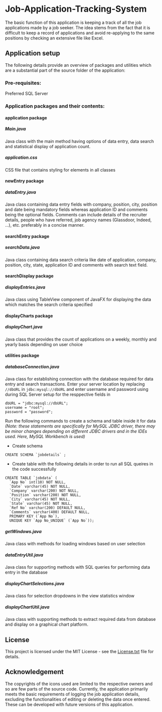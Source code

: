 # Job-Application-Tracking-System
The basic function of this application is keeping a track of all the job applications made by a job seeker. The idea stems from the fact that it is difficult to keep a record of applications and avoid re-applying to the same positions by checking an extensive file like Excel.

## Application setup
The following details provide an overview of packages and utilities which are a substantial part of the source folder of the application:

### Pre-requisites:
Preferred SQL Server

### Application packages and their contents:

#### application package
##### *Main.java*
Java class with the main method having options of data entry, data search and statistical display of application count.
##### application.css
CSS file that contains styling for elements in all classes
#### newEntry package
#####  *dataEntry.java*
Java class containing data entry fields with company, position, city, position and date being mandatory fields whereas application ID and comments being the optional fields. Comments can include details of the recruiter details, people who have referred, job agency names (Glassdoor, Indeed, …), etc. preferably in a concise manner.
#### searchEntry package
##### *searchData.java*
Java class containing data search criteria like date of application, company, position, city, state, application ID and comments with search text field.
#### searchDisplay package
##### *displayEntries.java*
Java class using TableView component of JavaFX for displaying the data which matches the search criteria specified
#### displayCharts package
##### *displayChart.java*
Java class that provides the count of applications on a weekly, monthly and yearly basis depending on user choice
#### utilities package
##### *databaseConnection.java*
Java class for establishing connection with the database required for data entry and search transactions.
Enter your server location by replacing `//dbURL` in `jdbc:mysql://dbURL` and enter username and password using during SQL Server setup for the resppective fields in
```
dbURL = "jdbc:mysql://dbURL";
username = "root";
password = "password";
```
Run the following commands to create a schema and table inside it for data *(Note: these statements are specifically for MySQL JDBC driver, there may be minor changes depending on different JDBC drivers and in the IDEs used. Here, MySQL Workbench is used)*
* Create schema 
```
CREATE SCHEMA `jobdetails` ;
```
* Create table with the following details in order to run all SQL queires in the code successfully
```
CREATE TABLE `jobdata` (
  `App No` int(10) NOT NULL,
  `Date` varchar(45) NOT NULL,
  `Company` varchar(200) NOT NULL,
  `Position` varchar(200) NOT NULL,
  `City` varchar(45) NOT NULL,
  `State` varchar(45) NOT NULL,
  `Ref No` varchar(200) DEFAULT NULL,
  `Comments` varchar(400) DEFAULT NULL,
  PRIMARY KEY (`App No`),
  UNIQUE KEY `App No_UNIQUE` (`App No`));
  ```
##### *getWindows.java*
Java class with methods for loading windows based on user selection
##### *dataEntryUtil.java*
Java class for supporting methods with SQL queries for performing data entry in the database
##### *displayChartSelections.java*
Java class for selection dropdowns in the view statistics window
##### *displayChartUtil.java*
Java class with supporting methods to extract required data from database and display on a graphical chart platform.
 
## License
This project is licensed under the MIT License - see the [License.txt](LICENSE.txt) file for details.

## Acknowledgement
The copyrights of the icons used are limited to the respective owners and so are few parts of the source code. 
Currently, the application primarily meets the basic requirements of logging the job application details, excluding the functionalities of editing or deleting the data once entered. These can be developed with future versions of this application.
